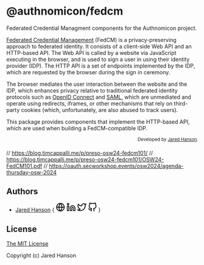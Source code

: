 # @authnomicon/fedcm

Federated Credential Managment components for the Authnomicon project.

[Federated Credential Management](https://fedidcg.github.io/FedCM/) (FedCM) is a
privacy-preserving approach to federated identity.  It consists of a client-side
Web API and an HTTP-based API.  The Web API is called by a website via
JavaScript executing in the browser, and is used to sign a user in using their
identity provider (IDP).  The HTTP API is a set of endpoints implemented by the
IDP, which are requested by the browser during the sign in ceremony.

The browser mediates the user interaction between the website and the IDP, which
enhances privacy relative to traditional federated identity protocols such as
[OpenID Connect](https://openid.net/) and [SAML](https://saml.xml.org/saml-specifications),
which are unmediated and operate using redirects, iframes, or other mechanisms
that rely on third-party cookies (which, unfortunately, are also abused to track
users).

This package provides components that implement the HTTP-based API, which are
used when building a FedCM-compatible IDP.

<p align="right">
  <sup>Developed by <a href="#authors">Jared Hanson</a>.</sub>
</p>


// https://blog.timcappalli.me/p/preso-osw24-fedcm101/
// https://blog.timcappalli.me/p/preso-osw24-fedcm101/OSW24-FedCM101.pdf
// https://oauth.secworkshop.events/osw2024/agenda-thursday-osw-2024

## Authors

- [Jared Hanson](https://www.jaredhanson.me/) { [![WWW](https://raw.githubusercontent.com/jaredhanson/jaredhanson/master/images/globe-12x12.svg)](https://www.jaredhanson.me/) [![LinkedIn](https://raw.githubusercontent.com/jaredhanson/jaredhanson/master/images/linkedin-12x12.svg)](https://www.linkedin.com/in/jaredhanson) [![Twitter](https://raw.githubusercontent.com/jaredhanson/jaredhanson/master/images/twitter-12x12.svg)](https://twitter.com/jaredhanson) [![GitHub](https://raw.githubusercontent.com/jaredhanson/jaredhanson/master/images/github-12x12.svg)](https://github.com/jaredhanson) }

## License

[The MIT License](https://opensource.org/licenses/MIT)

Copyright (c) Jared Hanson
